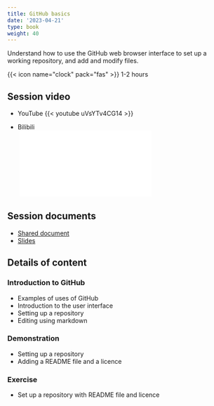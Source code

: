```yaml
---
title: GitHub basics
date: '2023-04-21'
type: book
weight: 40
---
```


Understand how to use the GitHub web browser interface to set up a working repository, and add and modify files. 

<!--more-->

{{< icon name="clock" pack="fas" >}} 1-2 hours

## Session video
- YouTube
{{< youtube uVsYTv4CG14 >}} <br />

- Bilibili <br />
&nbsp;<iframe src="//player.bilibili.com/player.html?aid=791991026&bvid=BV1uC4y1X7yU&cid=1357403652&p=1" scrolling="no" border="0" frameborder="no" framespacing="0" allowfullscreen="true"> </iframe>

## Session documents
- [Shared document](https://docs.google.com/document/d/1W-y-PkJShLHfaTIgIzdqj0iGOLOL8lULaFt-co_ZICc/edit?usp=sharing)
- [Slides](https://doi.org/10.5281/zenodo.8271891)

## Details of content
### Introduction to GitHub
- Examples of uses of GitHub
- Introduction to the user interface
- Setting up a repository
- Editing using markdown

### Demonstration
- Setting up a repository
- Adding a README file and a licence

### Exercise
- Set up a repository with README file and licence
